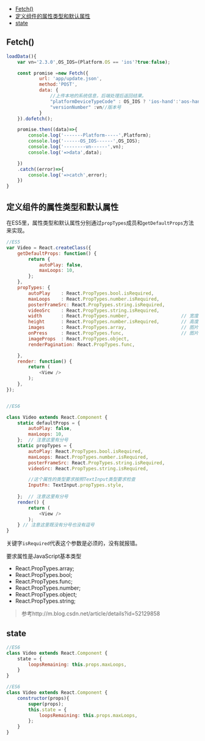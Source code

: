 
<!-- toc orderedList:0 -->

- [Fetch()](#fetch)
- [定义组件的属性类型和默认属性](#定义组件的属性类型和默认属性)
- [state](#state)

<!-- tocstop -->
## Fetch()

```js
loadData(){
    var vn='2.3.0',OS_IOS=(Platform.OS == 'ios'?true:false);

    const promise =new Fetch({
            url: 'app/update.json',
            method:'POST',
            data: {
                //上传本地的系统信息，后端处理后返回结果。
                "platformDeviceTypeCode" : OS_IOS ? 'ios-hand':'aos-hand',//传入当前版本系统
                "versionNumber" :vn//版本号
            }
    }).dofetch();

    promise.then((data)=>{
        console.log('-------Platform-----',Platform);
        console.log('------OS_IOS------',OS_IOS);
        console.log('--------vn------',vn);
        console.log('=>data',data);

    })
    .catch((error)=>{
        console.log('=>catch',error);
    })
}
```

## 定义组件的属性类型和默认属性

在ES5里，属性类型和默认属性分别通过`propTypes`成员和`getDefaultProps`方法来实现。

```js
//ES5
var Video = React.createClass({
    getDefaultProps: function() {
        return {
            autoPlay: false,
            maxLoops: 10,
        };
    },
    propTypes: {
        autoPlay    : React.PropTypes.bool.isRequired,
        maxLoops    : React.PropTypes.number.isRequired,
        posterFrameSrc: React.PropTypes.string.isRequired,
        videoSrc    : React.PropTypes.string.isRequired,
        width 		: React.PropTypes.number, 					// 宽度
		height		: React.PropTypes.number.isRequired, 		// 高度，必须
		images		: React.PropTypes.array,					// 图片数组
		onPress		: React.PropTypes.func,						// 图片点击事件，回传图片下标
		imageProps  : React.PropTypes.object,
		renderPagination: React.PropTypes.func,

    },
    render: function() {
        return (
            <View />
        );
    },
});


//ES6

class Video extends React.Component {
    static defaultProps = {
        autoPlay: false,
        maxLoops: 10,
    };  // 注意这里有分号
    static propTypes = {
        autoPlay: React.PropTypes.bool.isRequired,
        maxLoops: React.PropTypes.number.isRequired,
        posterFrameSrc: React.PropTypes.string.isRequired,
        videoSrc: React.PropTypes.string.isRequired,

        //这个属性的类型要求按照TextInput类型要求检查
        InputFn: TextInput.propTypes.style,
        
    };  // 注意这里有分号
    render() {
        return (
            <View />
        );
    } // 注意这里既没有分号也没有逗号
}
```
关键字`isRequired`代表这个参数是必须的，没有就报错。

要求属性是JavaScript基本类型

 - React.PropTypes.array;
 - React.PropTypes.bool;
 - React.PropTypes.func;
 - React.PropTypes.number;
 - React.PropTypes.object;
 - React.PropTypes.string;

>参考http://m.blog.csdn.net/article/details?id=52129858


## state

```js
//ES6
class Video extends React.Component {
    state = {
        loopsRemaining: this.props.maxLoops,
    }
}

//ES6
class Video extends React.Component {
    constructor(props){
        super(props);
        this.state = {
            loopsRemaining: this.props.maxLoops,
        };
    }
}
```
